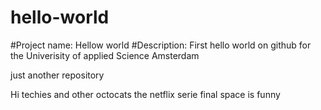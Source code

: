 # hello-world
#Project name: Hellow world
#Description: First hello world on github for the Univerisity of applied Science Amsterdam

just another repository

Hi techies and other octocats
the netflix serie final space is funny
